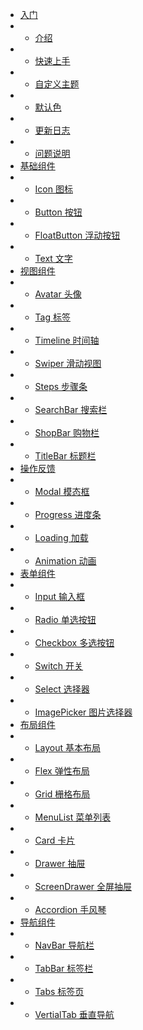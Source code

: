 * [入门]()
* * [介绍](home/introduce)
* * [快速上手](home/quick)
* * [自定义主题](home/custom)
* * [默认色](home/color)
* * [更新日志](home/update)
* * [问题说明](home/issue)
* [基础组件]()
* * [Icon 图标](base/icon)
* * [Button 按钮](base/button)
* * [FloatButton 浮动按钮](base/floatButton)
* * [Text 文字](base/text)
* [视图组件]()
* * [Avatar 头像](view/avatar)
* * [Tag 标签](view/tag)
* * [Timeline 时间轴](view/timeline)
* * [Swiper 滑动视图](view/swiper)
* * [Steps 步骤条](view/steps)
* * [SearchBar 搜索栏](view/searchBar)
* * [ShopBar 购物栏](view/shopBar)
* * [TitleBar 标题栏](view/titleBar)
* [操作反馈]()
* * [Modal 模态框](action/modal)
* * [Progress 进度条](action/progress)
* * [Loading 加载](action/loading)
* * [Animation 动画](action/animation)
* [表单组件]()
* * [Input 输入框](form/input)
* * [Radio 单选按钮](form/radio)
* * [Checkbox 多选按钮](form/checkbox)
* * [Switch 开关](form/switch)
* * [Select 选择器](form/select)
* * [ImagePicker 图片选择器](form/imagePicker)
* [布局组件]()
* - [Layout 基本布局](layout/layout)
* * [Flex 弹性布局](layout/flex)
* * [Grid 栅格布局](layout/grid)
* * [MenuList 菜单列表](layout/menuList)
* * [Card 卡片](layout/card)
* * [Drawer 抽屉](layout/drawer)
* * [ScreenDrawer 全屏抽屉](layout/screenDrawer)
* - [Accordion 手风琴](layout/accordion)
* [导航组件]()
* * [NavBar 导航栏](navigate/navBar)
* * [TabBar 标签栏](navigate/tabBar)
* * [Tabs 标签页](navigate/tabs)
* * [VertialTab 垂直导航](navigate/verticalTab)

